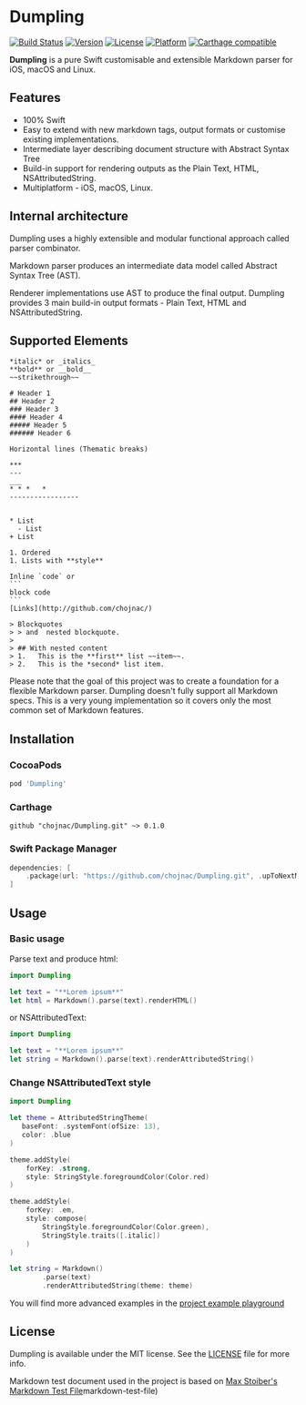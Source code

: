 # Dumpling

[![Build Status](https://github.com/chojnac/Dumpling/actions/workflows/ci-mac.yaml/badge.svg?branch=main)](https://github.com/chojnac/Dumpling/actions/workflows/ci-mac.yaml)
[![Version](https://img.shields.io/cocoapods/v/Dumpling.svg?style=flat)](https://cocoapods.org/pods/Dumpling)
[![License](https://img.shields.io/cocoapods/l/Dumpling.svg?style=flat)](https://cocoapods.org/pods/Dumpling)
[![Platform](https://img.shields.io/cocoapods/p/Dumpling.svg?style=flat)](https://cocoapods.org/pods/Dumpling)
[![Carthage compatible](https://img.shields.io/badge/Carthage-compatible-4BC51D.svg?style=flat)](https://github.com/Carthage/Carthage)

**Dumpling** is a pure Swift customisable and extensible Markdown parser for iOS, macOS and Linux.  

## Features

- 100% Swift
- Easy to extend with new markdown tags, output formats or customise existing implementations.
- Intermediate layer describing document structure with Abstract Syntax Tree
- Build-in support for rendering outputs as the Plain Text, HTML, NSAttributedString.
- Multiplatform - iOS, macOS, Linux.

## Internal architecture

Dumpling uses a highly extensible and modular functional approach called parser combinator.

Markdown parser produces an intermediate data model called Abstract Syntax Tree (AST).

Renderer implementations use AST to produce the final output. Dumpling provides 3 main build-in output formats - Plain Text, HTML and NSAttributedString.

## Supported Elements

````
*italic* or _italics_ 
**bold** or __bold__ 
~~strikethrough~~ 

# Header 1
## Header 2
### Header 3
#### Header 4
##### Header 5
###### Header 6

Horizontal lines (Thematic breaks)

***
---
___
* * *   *
-----------------


* List
  - List
+ List

1. Ordered 
1. Lists with **style**

Inline `code` or 
``` 
block code
```
[Links](http://github.com/chojnac/)

> Blockquotes
> > and  nested blockquote.
>
> ## With nested content 
> 1.   This is the **first** list ~~item~~.
> 2.   This is the *second* list item.
````

Please note that the goal of this project was to create a foundation for a  flexible Markdown parser. Dumpling doesn't fully support all Markdown specs. This is a very young implementation so it covers only the most common set of Markdown features. 

## Installation

### CocoaPods

```ruby
pod 'Dumpling'
```
### Carthage

```
github "chojnac/Dumpling.git" ~> 0.1.0
```

### Swift Package Manager

```swift
dependencies: [
    .package(url: "https://github.com/chojnac/Dumpling.git", .upToNextMajor(from: "0.1.0"))
]
```


## Usage

### Basic usage
Parse text and produce html:

```swift
import Dumpling 

let text = "**Lorem ipsum**"
let html = Markdown().parse(text).renderHTML()
```

or NSAttributedText:

```swift
import Dumpling 

let text = "**Lorem ipsum**"
let string = Markdown().parse(text).renderAttributedString()
```

### Change NSAttributedText style

```swift
import Dumpling 

let theme = AttributedStringTheme(
   baseFont: .systemFont(ofSize: 13),
   color: .blue
)

theme.addStyle(
    forKey: .strong,
    style: StringStyle.foregroundColor(Color.red)
)

theme.addStyle(
    forKey: .em,
    style: compose(
        StringStyle.foregroundColor(Color.green),
        StringStyle.traits([.italic])
    )
)

let string = Markdown()
        .parse(text)
        .renderAttributedString(theme: theme)
```

You will find more advanced examples in the [project example playground](https://github.com/chojnac/Dumpling/tree/main/Examples/Playground.playground)

## License

Dumpling is available under the MIT license. See the [LICENSE](https://github.com/chojnac/Dumpling/blob/master/LICENSE) file for more info.

Markdown test document used in the project is based on [Max Stoiber's Markdown Test File](https://github.com/mxstbr/)markdown-test-file)
